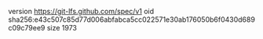 version https://git-lfs.github.com/spec/v1
oid sha256:e43c507c85d77d006abfabca5cc022571e30ab176050b6f0430d689c09c79ee9
size 1973
